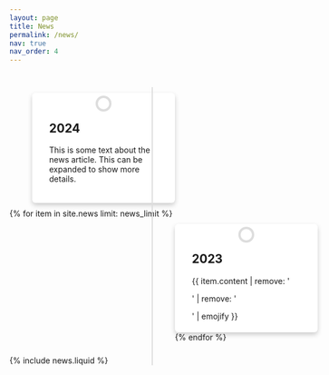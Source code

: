```yaml
---
layout: page
title: News
permalink: /news/
nav: true
nav_order: 4
---
```

<style>
.timeline {
    position: relative;
    max-width: 1200px;
    margin: 40px auto;
}

.timeline::after {
    content: '';
    position: absolute;
    width: 2px; /* Slimmer line for a more refined look */
    background-color: #ddd;
    top: 0;
    bottom: 0;
    left: 50%;
    transform: translateX(-50%);
}

.container {
    padding: 10px 40px;
    position: relative;
    background-color: inherit;
    width: 50%;
}

.left {
    left: 0;
}

.right {
    left: 50%;
}

.content {
    padding: 20px 30px;
    background-color: white;
    position: relative;
    border-radius: 6px;
    box-shadow: 0 4px 8px 0 rgba(0,0,0,0.2); /* Add shadow for depth */
}

/* Adjust the position of the content boxes */
.left .content {
    margin-left: 0px;
    margin-right: auto;
}

.right .content {
    margin-left: auto;
    margin-right: 0;
}

/* Position the timeline dots correctly */
.container::after {
    content: '';
    position: absolute;
    width: 20px;
    height: 20px;
    background-color: white;
    border: 4px solid #ddd;
    top: 15px;
    border-radius: 50%;
    z-index: 1;
    transform: translateX(-50%);
}

.left::after {
    left: 50%;
}

.right::after {
    left: 50%;
}

@media screen and (max-width: 600px) {
    .container {
        width: 100%;
        padding-left: 70px; /* Adjust as needed for smaller screens */
        padding-right: 25px; /* Adjust as needed for smaller screens */
    }
    .left::after, .right::after {
        left: 0;
    }
    .left .content, .right .content {
        margin-left: 0;
        margin-right: 0;
    }
}
    /* Add more styling according to your preference */
</style>

<div class="timeline">
    <div class="container left">
        <div class="content">
            <h2>2024</h2>
            <p>This is some text about the news article. This can be expanded to show more details.</p>
        </div>
    </div>
    {% for item in site.news limit: news_limit %}
        <div class="container right">
            <div class="content">
                <h2>2023</h2>
                {{ item.content | remove: '<p>' | remove: '</p>' | emojify }}
            </div>
    {% endfor %}
</div>

<script type='text/javascript'>
    document.addEventListener('DOMContentLoaded', (event) => {
    const expandables = document.querySelectorAll('.content');
    expandables.forEach((item) => {
        item.addEventListener('click', function() {
            // Toggle expanded class to change height or show more content
            this.classList.toggle('expanded');
            // You might want to change this to adjust the display of expanded content
        });
    });
});
</script>


{% include news.liquid %}